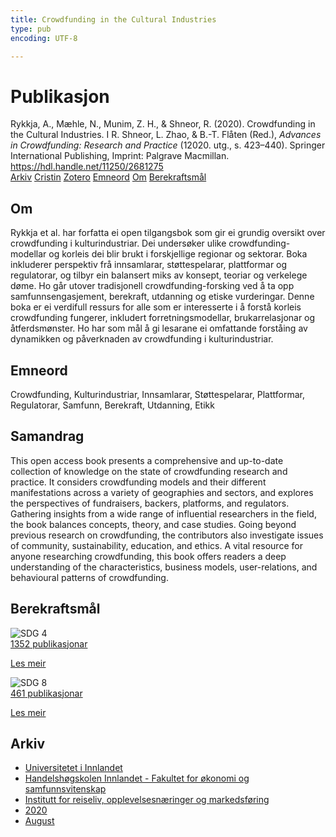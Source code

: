 ```yaml
---
title: Crowdfunding in the Cultural Industries
type: pub
encoding: UTF-8

---
```

<h1>Publikasjon</h1>
<article id="csl-bib-container-KJQESLGX" class="csl-bib-container">
  <div class="csl-bib-body"> <div class="csl-entry">Rykkja, A., Mæhle, N., Munim, Z. H., &#38; Shneor, R. (2020). Crowdfunding in the Cultural Industries. I R. Shneor, L. Zhao, &#38; B.-T. Flåten (Red.), <i>Advances in Crowdfunding: Research and Practice</i> (12020. utg., s. 423–440). Springer International Publishing, Imprint: Palgrave Macmillan. <a href="https://hdl.handle.net/11250/2681275">https://hdl.handle.net/11250/2681275</a></div> </div>
  <div class="csl-bib-buttons">
    <a href="#taxonomy-article-KJQESLGX" alt="archive" class="csl-bib-button">Arkiv</a>
    <a href="https://app.cristin.no/results/show.jsf?id=1822965" alt="Cristin" class="csl-bib-button">Cristin</a>
    <a href="http://zotero.org/groups/5881554/items/KJQESLGX" alt="Zotero" class="csl-bib-button">Zotero</a>
    <a href="#keywords-article-KJQESLGX" alt="keywords" class="csl-bib-button">Emneord</a>
    <a href="#about-article-KJQESLGX" alt="about_pub" class="csl-bib-button">Om</a>
    <a href="#sdg-article-KJQESLGX" alt="sdg" class="csl-bib-button">Berekraftsmål</a>
  </div>
  <div id="csl-bib-meta-container-KJQESLGX"></div>
</article>
<div id="csl-bib-meta-KJQESLGX" class="csl-bib-meta">
  <article id="about-article-KJQESLGX" class="about_pub-article">
    <h1>Om</h1>
    Rykkja et al. har forfatta ei open tilgangsbok som gir ei grundig oversikt over crowdfunding i kulturindustriar. Dei undersøker ulike crowdfunding-modellar og korleis dei blir brukt i forskjellige regionar og sektorar. Boka inkluderer perspektiv frå innsamlarar, støttespelarar, plattformar og regulatorar, og tilbyr ein balansert miks av konsept, teoriar og verkelege døme. Ho går utover tradisjonell crowdfunding-forsking ved å ta opp samfunnsengasjement, berekraft, utdanning og etiske vurderingar. Denne boka er ei verdifull ressurs for alle som er interesserte i å forstå korleis crowdfunding fungerer, inkludert forretningsmodellar, brukarrelasjonar og åtferdsmønster. Ho har som mål å gi lesarane ei omfattande forståing av dynamikken og påverknaden av crowdfunding i kulturindustriar.
  </article>
  <article id="keywords-article-KJQESLGX" class="keywords-article">
    <h1>Emneord</h1>
    Crowdfunding, Kulturindustriar, Innsamlarar, Støttespelarar, Plattformar, Regulatorar, Samfunn, Berekraft, Utdanning, Etikk
  </article>
  <article id="abstract-article-KJQESLGX" class="abstract-article">
    <h1>Samandrag</h1>
    This open access book presents a comprehensive and up-to-date collection of knowledge on the state of crowdfunding research and practice. It considers crowdfunding models and their different manifestations across a variety of geographies and sectors, and explores the perspectives of fundraisers, backers, platforms, and regulators. Gathering insights from a wide range of influential researchers in the field, the book balances concepts, theory, and case studies. Going beyond previous research on crowdfunding, the contributors also investigate issues of community, sustainability, education, and ethics. A vital resource for anyone researching crowdfunding, this book offers readers a deep understanding of the characteristics, business models, user-relations, and behavioural patterns of crowdfunding.
  </article>
  <article id="sdg-article-KJQESLGX" class="sdg-article">
    <h1>Berekraftsmål</h1>
    <div class="sdg-container"><div id="sdg4" class="sdg">
        <img src="{{< params subfolder >}}images/sdg/sdg04_nn.png" class="image" alt="SDG 4">
        <div class="sdg-overlay">
          <a href="{{< params subfolder >}}nn/archive/?sdg=4#archive" class="sdg-publication-count"><span>1352</span> publikasjonar</a>
          <p><a href="https://fn.no/om-fn/fns-baerekraftsmaal/god-utdanning?lang=nno-NO" class="sdg-read-more">Les meir</a></p>
        </div>
      </div> <div id="sdg8" class="sdg">
        <img src="{{< params subfolder >}}images/sdg/sdg08_nn.png" class="image" alt="SDG 8">
        <div class="sdg-overlay">
          <a href="{{< params subfolder >}}nn/archive/?sdg=8#archive" class="sdg-publication-count"><span>461</span> publikasjonar</a>
          <p><a href="https://fn.no/om-fn/fns-baerekraftsmaal/anstendig-arbeid-og-oekonomisk-vekst?lang=nno-NO" class="sdg-read-more">Les meir</a></p>
        </div>
      </div></div>
  </article>
  <article id="taxonomy-article-KJQESLGX" class="taxonomy-article">
    <h1>Arkiv</h1>
    <ul>
      <li><a href="{{< params subfolder >}}nn/archive/?key=3DCRN523">Universitetet i Innlandet</a></li>
      <li><a href="{{< params subfolder >}}nn/archive/?key=DU8Q9LN9">Handelshøgskolen Innlandet - Fakultet for økonomi og samfunnsvitenskap</a></li>
      <li><a href="{{< params subfolder >}}nn/archive/?key=HTIZLGPZ">Institutt for reiseliv, opplevelsesnæringer og markedsføring</a></li>
      <li><a href="{{< params subfolder >}}nn/archive/?key=6V8B4IYP">2020</a></li>
      <li><a href="{{< params subfolder >}}nn/archive/?key=ZP2DS8E6">August</a></li>
    </ul>
  </article>
</div>
